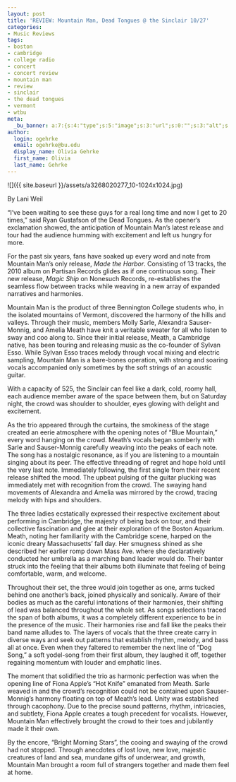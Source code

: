 ```yaml
---
layout: post
title: 'REVIEW: Mountain Man, Dead Tongues @ the Sinclair 10/27'
categories:
- Music Reviews
tags:
- boston
- cambridge
- college radio
- concert
- concert review
- mountain man
- review
- sinclair
- the dead tongues
- vermont
- wtbu
meta:
  _bu_banner: a:7:{s:4:"type";s:5:"image";s:3:"url";s:0:"";s:3:"alt";s:0:"";s:7:"post_id";s:0:"";s:4:"html";s:0:"";s:8:"position";s:12:"contentWidth";s:7:"caption";s:0:"";}
author:
  login: ogehrke
  email: ogehrke@bu.edu
  display_name: Olivia Gehrke
  first_name: Olivia
  last_name: Gehrke
---
```

![]({{ site.baseurl }}/assets/a3268020277_10-1024x1024.jpg)

By Lani Weil

“I’ve been waiting to see these guys for a real long time and now I get to 20 times,” said Ryan Gustafson of the Dead Tongues. As the opener’s exclamation showed, the anticipation of Mountain Man’s latest release and tour had the audience humming with excitement and left us hungry for more.

For the past six years, fans have soaked up every word and note from Mountain Man’s only release, _Made the Harbor_. Consisting of 13 tracks, the 2010 album on Partisan Records glides as if one continuous song. Their new release, _Magic Ship_ on Nonesuch Records, re-establishes the seamless flow between tracks while weaving in a new array of expanded narratives and harmonies.

Mountain Man is the product of three Bennington College students who, in the isolated mountains of Vermont, discovered the harmony of the hills and valleys. Through their music, members Molly Sarle, Alexandra Sauser-Monnig, and Amelia Meath have knit a veritable sweater for all who listen to sway and coo along to. Since their initial release, Meath, a Cambridge native, has been touring and releasing music as the co-founder of Sylvan Esso. While Sylvan Esso traces melody through vocal mixing and electric sampling, Mountain Man is a bare-bones operation, with strong and soaring vocals accompanied only sometimes by the soft strings of an acoustic guitar.

With a capacity of 525, the Sinclair can feel like a dark, cold, roomy hall, each audience member aware of the space between them, but on Saturday night, the crowd was shoulder to shoulder, eyes glowing with delight and excitement.

As the trio appeared through the curtains, the smokiness of the stage created an eerie atmosphere with the opening notes of “Blue Mountain,” every word hanging on the crowd. Meath’s vocals began somberly with Sarle and Sauser-Monnig carefully weaving into the peaks of each note. The song has a nostalgic resonance, as if you are listening to a mountain singing about its peer. The effective threading of regret and hope hold until the very last note. Immediately following, the first single from their recent release shifted the mood. The upbeat pulsing of the guitar plucking was immediately met with recognition from the crowd. The swaying hand movements of Alexandra and Amelia was mirrored by the crowd, tracing melody with hips and shoulders.

The three ladies ecstatically expressed their respective excitement about performing in Cambridge, the majesty of being back on tour, and their collective fascination and glee at their exploration of the Boston Aquarium. Meath, noting her familiarity with the Cambridge scene, harped on the iconic dreary Massachusetts’ fall day. Her smugness shined as she described her earlier romp down Mass Ave. where she declaratively conducted her umbrella as a marching band leader would do. Their banter struck into the feeling that their albums both illuminate that feeling of being comfortable, warm, and welcome.

Throughout their set, the three would join together as one, arms tucked behind one another’s back, joined physically and sonically. Aware of their bodies as much as the careful intonations of their harmonies, their shifting of lead was balanced throughout the whole set. As songs selections traced the span of both albums, it was a completely different experience to be in the presence of the music. Their harmonies rise and fall like the peaks their band name alludes to. The layers of vocals that the three create carry in diverse ways and seek out patterns that establish rhythm, melody, and bass all at once. Even when they faltered to remember the next line of “Dog Song,” a soft yodel-song from their first album, they laughed it off, together regaining momentum with louder and emphatic lines.

The moment that solidified the trio as harmonic perfection was when the opening line of Fiona Apple’s “Hot Knife” emanated from Meath. Sarle weaved in and the crowd’s recognition could not be contained upon Sauser-Monnig’s harmony floating on top of Meath’s lead. Unity was established through cacophony. Due to the precise sound patterns, rhythm, intricacies, and subtlety, Fiona Apple creates a tough precedent for vocalists. However, Mountain Man effectively brought the crowd to their toes and jubilantly made it their own.

By the encore, “Bright Morning Stars”, the cooing and swaying of the crowd had not stopped. Through anecdotes of lost love, new love, majestic creatures of land and sea, mundane gifts of underwear, and growth, Mountain Man brought a room full of strangers together and made them feel at home.